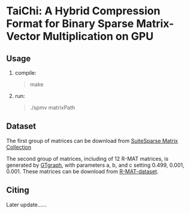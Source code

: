  # TaiChi: A Hybrid Compression Format for Binary Sparse Matrix-Vector Multiplication on GPU


 ## Usage
 1. compile: 
    > make
    
 2. run: 
   
    > ./spmv matrixPath
   
## Dataset
The first group of matrices can be download from [SuiteSparse Matrix Collection](https://sparse.tamu.edu/)

The second group of matrices, including of 12 R-MAT matrices, is generated by [GTgraph](https://www.cse.psu.edu/~kxm85/software/GTgraph/), with parameters a, b, and c setting 0.499, 0.001, 0.001. These matrices can be download from [R-MAT-dataset](https://pan.baidu.com/s/1ratGG1-rE0qgVdpEFKuqbQ?pwd=1x24).

## Citing
 Later update......
